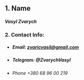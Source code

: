 ## 1.  Name

##### Vasyl Zvarych

### 2. Contact Info:

- ##### Email:  zvaricvasil@gmail.com

- ##### Telegram:  @ZvarychVasyl

- ###### Phone +380 68 96 00 219
